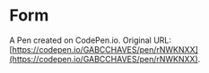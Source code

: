 # Form

A Pen created on CodePen.io. Original URL: [https://codepen.io/GABCCHAVES/pen/rNWKNXX](https://codepen.io/GABCCHAVES/pen/rNWKNXX).


